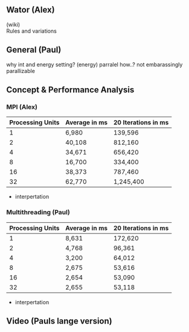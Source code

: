 
## Wator (Alex)
(wiki)  
Rules and variations

## General (Paul)
 why int and energy setting? (energy)
 parralel how..? not embarassingly parallizable


## Concept & Performance Analysis
### MPI (Alex)
| Processing Units | Average in ms | 20 Iterations in ms |
| ---------------- | ------------- | ------------------- |
| 1                | 6,980         | 139,596             |
| 2                | 40,108        | 812,160             |
| 4                | 34,671        | 656,420             |
| 8                | 16,700        | 334,400             |
| 16               | 38,373        | 787,460             |
| 32               | 62,770        | 1,245,400           |

+ interpertation

### Multithreading (Paul)
| Processing Units | Average in ms | 20 Iterations in ms |
| ---------------- | ------------- | ------------------- |
| 1                | 8,631         | 172,620             |
| 2                | 4,768         | 96,361              |
| 4                | 3,200         | 64,012              |
| 8                | 2,675         | 53,616              |
| 16               | 2,654         | 53,090              |
| 32               | 2,655         | 53,118              |
+ interpertation

## Video (Pauls lange version)